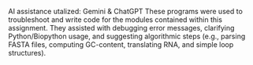 AI assistance utalized: Gemini & ChatGPT
These programs were used to troubleshoot and write code for the modules contained within this assignment. They assisted with debugging error messages, clarifying Python/Biopython usage, and suggesting algorithmic steps (e.g., parsing FASTA files, computing GC-content, translating RNA, and simple loop structures).
